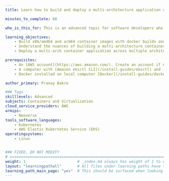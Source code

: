```yaml
---
title: Learn how to build and deploy a multi-architecture application on Amazon EKS

minutes_to_complete: 60

who_is_this_for: This is an advanced topic for software developers who want to understand how to build and deploy a multi-architecture application with x86/amd64 and arm64-based container images on Amazon EKS

learning_objectives: 
    - Build x86/amd64 and arm64 container images with docker buildx and docker manifest
    - Understand the nuances of building a multi-architecture container image
    - Deploy a multi-arch container application across multiple architectures in a single Amazon EKS cluster

prerequisites:
    - An [AWS account](https://aws.amazon.com/). Create an account if needed.
    - A computer with [Amazon eksctl CLI](/install-guides/eksctl) and [kubectl](/install-guides/kubectl/)installed.
    - Docker installed on local computer [Docker](/install-guides/docker)

author_primary: Pranay Bakre

### Tags
skilllevels: Advanced
subjects: Containers and Virtualization
cloud_service_providers: AWS
armips:
    - Neoverse
tools_software_languages:
    - Kubernetes
    - AWS Elastic Kubernetes Service (EKS)
operatingsystems:
    - Linux


### FIXED, DO NOT MODIFY
# ================================================================================
weight: 1                       # _index.md always has weight of 1 to order correctly
layout: "learningpathall"       # All files under learning paths have this same wrapper
learning_path_main_page: "yes"  # This should be surfaced when looking for related content. Only set for _index.md of learning path content.
---
```

